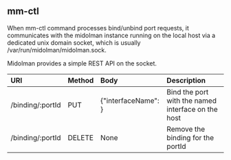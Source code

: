 ## mm-ctl

When mm-ctl command processes bind/unbind port requests, it communicates
with the midolman instance running on the local host via a dedicated
unix domain socket, which is usually /var/run/midolman/midolman.sock.

Midolman provides a simple REST API on the socket.

|URI             |Method|Body                     |Description|
|:---------------|:-----|:------------------------|:----------|
|/binding/:portId|PUT   |{"interfaceName": <name>}|Bind the port with the named interface on the host|
|/binding/:portId|DELETE|None                     |Remove the binding for the portId|
